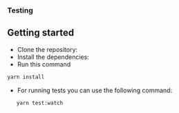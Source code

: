 ### Testing

## Getting started

-   Clone the repository:
-   Install the dependencies:
-   Run this command

```bash
yarn install
```

-   For running tests you can use the following command:

```bash
   yarn test:watch
```
